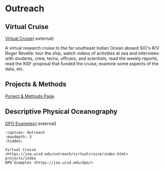 # Outreach

## Virtual Cruise
[Virtual Cruise](virtualcruise/index.html){.external}

A virtual research cruise to the far southeast Indian Ocean aboard SIO's R/V Roger Revelle: tour the ship, watch videos of activities at sea and interviews with students, crew, techs, officers, and scientists, read the weekly reports, read the NSF proposal that funded the cruise, examine some aspects of the data, etc.

## Projects & Methods
[Porject & Methods Page](./projects/index.md)

## Descriptive Physical Oceanography

[DPO Examples](../dpo/index.html){.external}

```{toctree}
:caption: Outreach
:maxdepth: 3
:hidden:

Virtual Cruise <https://joa.ucsd.edu/outreach/virtualcruise/index.html>
projects/index
DPO Examples <https://joa.ucsd.edu/dpo/>
```